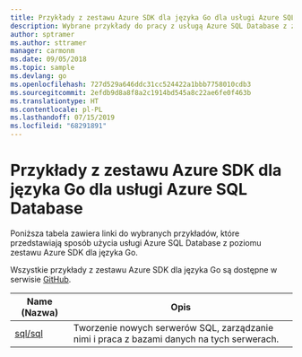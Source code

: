 ```yaml
---
title: Przykłady z zestawu Azure SDK dla języka Go dla usługi Azure SQL Database
description: Wybrane przykłady do pracy z usługą Azure SQL Database z zestawu Azure SDK dla języka Go.
author: sptramer
ms.author: sttramer
manager: carmonm
ms.date: 09/05/2018
ms.topic: sample
ms.devlang: go
ms.openlocfilehash: 727d529a646ddc31cc524422a1bbb7758010cdb3
ms.sourcegitcommit: 2efdb9d8a8f8a2c1914bd545a8c22ae6fe0f463b
ms.translationtype: HT
ms.contentlocale: pl-PL
ms.lasthandoff: 07/15/2019
ms.locfileid: "68291891"
---
```

# <a name="azure-sdk-for-go-samples-for-azure-sql-database"></a>Przykłady z zestawu Azure SDK dla języka Go dla usługi Azure SQL Database

Poniższa tabela zawiera linki do wybranych przykładów, które przedstawiają sposób użycia usługi Azure SQL Database z poziomu zestawu Azure SDK dla języka Go.

Wszystkie przykłady z zestawu Azure SDK dla języka Go są dostępne w serwisie [GitHub](https://github.com/Azure-Samples/azure-sdk-for-go-samples).

| Name (Nazwa) | Opis |
|------|-------------|
| [sql/sql](https://github.com/Azure-Samples/azure-sdk-for-go-samples/blob/master/sql/sql.go) | Tworzenie nowych serwerów SQL, zarządzanie nimi i praca z bazami danych na tych serwerach. |
